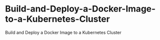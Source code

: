 # Build-and-Deploy-a-Docker-Image-to-a-Kubernetes-Cluster
Build and Deploy a Docker Image to a Kubernetes Cluster
